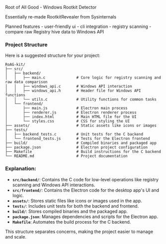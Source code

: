 Root of All Good - Windows Rootkit Detector

Essentially re-made RootkitRevealer from Sysinternals

Planned features
    - user-friendly ui
    - cli integration
    - registry scanning
    - compare raw Registry hive data to Windows API

### Project Structure

Here is a suggested structure for your project:

```
RoAG-kit/
├── src/
│   ├── backend/
│   │   ├── main.c              # Core logic for registry scanning and raw data comparison
│   │   ├── windows_api.c       # Windows API interaction
│   │   ├── windows_api.h       # Header file for Windows API functions
│   │   └── utils.c             # Utility functions for common tasks
│   └── frontend/
│       ├── main.js             # Electron main process
│       ├── renderer.js         # Electron renderer process
│       ├── index.html          # Main HTML file for the UI
│       └── styles.css          # CSS for styling the UI
├── assets/                     # Static assets like icons or images
├── tests/
│   ├── backend_tests.c         # Unit tests for the C backend
│   └── frontend_tests.js       # Tests for the Electron frontend
├── build/                      # Compiled binaries and packaged app
├── package.json                # Electron project configuration
├── Makefile                    # Build instructions for the C backend
└── README.md                   # Project documentation
```

### Explanation:
- **`src/backend/`**: Contains the C code for low-level operations like registry scanning and Windows API interactions.
- **`src/frontend/`**: Contains the Electron code for the desktop app's UI and logic.
- **`assets/`**: Stores static files like icons or images used in the app.
- **`tests/`**: Includes unit tests for both the backend and frontend.
- **`build/`**: Stores compiled binaries and the packaged app.
- **`package.json`**: Manages dependencies and scripts for the Electron app.
- **`Makefile`**: Automates the build process for the C backend.

This structure separates concerns, making the project easier to manage and scale.